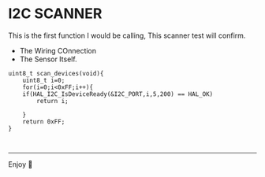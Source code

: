 # I2C SCANNER

This is the first function I would be calling, This scanner test will confirm.

* The Wiring COnnection 
* The Sensor Itself.



```
uint8_t scan_devices(void){
	uint8_t i=0;
	for(i=0;i<0xFF;i++){
	if(HAL_I2C_IsDeviceReady(&I2C_PORT,i,5,200) == HAL_OK)
		return i;

	}
	return 0xFF;
}



```

***


Enjoy :tada: